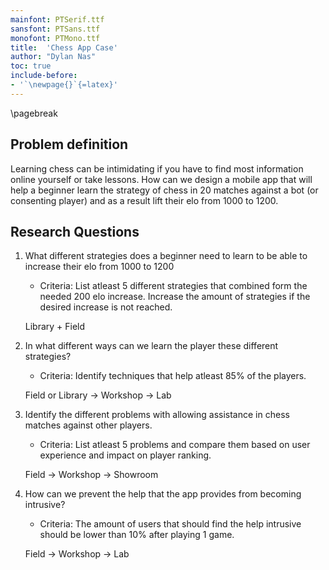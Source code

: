 ```yaml
---
mainfont: PTSerif.ttf
sansfont: PTSans.ttf
monofont: PTMono.ttf
title:  'Chess App Case'
author: "Dylan Nas"
toc: true
include-before:
- '`\newpage{}`{=latex}'
---
```

\pagebreak

## Problem definition

Learning chess can be intimidating if you have to find most information online yourself or take lessons.
How can we design a mobile app that will help a beginner learn the strategy of chess in 20 matches against a bot (or consenting player)
and as a result lift their elo from 1000 to 1200.

## Research Questions

1. What different strategies does a beginner need to learn to be able to increase their elo from 1000 to 1200
	+ Criteria: List atleast 5 different strategies that combined form the needed 200 elo increase. Increase the amount of strategies if the desired increase is not reached.
	
	Library + Field

2. In what different ways can we learn the player these different strategies?
	+ Criteria: Identify techniques that help atleast 85% of the players.
	
	Field or Library -> Workshop -> Lab

3. Identify the different problems with allowing assistance in chess matches against other players.
	+ Criteria: List atleast 5 problems and compare them based on user experience and impact on player ranking.
	
	Field -> Workshop -> Showroom

4. How can we prevent the help that the app provides from becoming intrusive?
	+ Criteria: The amount of users that should find the help intrusive should be lower than 10% after playing 1 game.
	
	Field -> Workshop -> Lab

